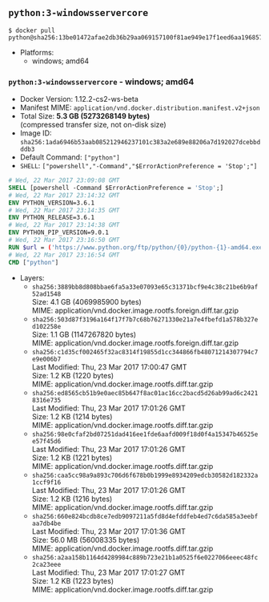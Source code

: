 ## `python:3-windowsservercore`

```console
$ docker pull python@sha256:13be01472afae2db36b29aa069157100f81ae949e17f1eed6aa196857dc9434a
```

-	Platforms:
	-	windows; amd64

### `python:3-windowsservercore` - windows; amd64

-	Docker Version: 1.12.2-cs2-ws-beta
-	Manifest MIME: `application/vnd.docker.distribution.manifest.v2+json`
-	Total Size: **5.3 GB (5273268149 bytes)**  
	(compressed transfer size, not on-disk size)
-	Image ID: `sha256:1ada6946b53aab085212946237101c383a2e689e88206a7d192027dcebbdddb3`
-	Default Command: `["python"]`
-	`SHELL`: `["powershell","-Command","$ErrorActionPreference = 'Stop';"]`

```dockerfile
# Wed, 22 Mar 2017 23:09:08 GMT
SHELL [powershell -Command $ErrorActionPreference = 'Stop';]
# Wed, 22 Mar 2017 23:14:32 GMT
ENV PYTHON_VERSION=3.6.1
# Wed, 22 Mar 2017 23:14:35 GMT
ENV PYTHON_RELEASE=3.6.1
# Wed, 22 Mar 2017 23:14:38 GMT
ENV PYTHON_PIP_VERSION=9.0.1
# Wed, 22 Mar 2017 23:16:50 GMT
RUN $url = ('https://www.python.org/ftp/python/{0}/python-{1}-amd64.exe' -f $env:PYTHON_RELEASE, $env:PYTHON_VERSION); 	Write-Host ('Downloading {0} ...' -f $url); 	(New-Object System.Net.WebClient).DownloadFile($url, 'python.exe'); 		Write-Host 'Installing ...'; 	Start-Process python.exe -Wait 		-ArgumentList @( 			'/quiet', 			'InstallAllUsers=1', 			'TargetDir=C:\Python', 			'PrependPath=1', 			'Shortcuts=0', 			'Include_doc=0', 			'Include_test=0' 		); 		$env:PATH = [Environment]::GetEnvironmentVariable('PATH', [EnvironmentVariableTarget]::Machine); 		Write-Host 'Verifying install ...'; 	Write-Host '  python --version'; python --version; 		Write-Host 'Removing ...'; 	Remove-Item python.exe -Force; 		$pipInstall = ('pip=={0}' -f $env:PYTHON_PIP_VERSION); 	Write-Host ('Installing {0} ...' -f $pipInstall); 	pip install --no-cache-dir --upgrade --force-reinstall $pipInstall; 		Write-Host 'Verifying pip install ...'; 	pip --version; 		Write-Host 'Complete.';
# Wed, 22 Mar 2017 23:16:54 GMT
CMD ["python"]
```

-	Layers:
	-	`sha256:3889bb8d808bbae6fa5a33e07093e65c31371bcf9e4c38c21be6b9af52ad1548`  
		Size: 4.1 GB (4069985900 bytes)  
		MIME: application/vnd.docker.image.rootfs.foreign.diff.tar.gzip
	-	`sha256:503d87f3196a164f17f7b7c68b76271330e21a7e4fbefd1a578b327ed102258e`  
		Size: 1.1 GB (1147267820 bytes)  
		MIME: application/vnd.docker.image.rootfs.foreign.diff.tar.gzip
	-	`sha256:c1d35cf002465f32ac8314f19855d1cc344866fb48071214307794c7e9e006b7`  
		Last Modified: Thu, 23 Mar 2017 17:00:47 GMT  
		Size: 1.2 KB (1220 bytes)  
		MIME: application/vnd.docker.image.rootfs.diff.tar.gzip
	-	`sha256:ed8565cb51b9e0aec85b647f8ac01ac16cc2bacd5d26ab99ad6c24218316e735`  
		Last Modified: Thu, 23 Mar 2017 17:01:26 GMT  
		Size: 1.2 KB (1214 bytes)  
		MIME: application/vnd.docker.image.rootfs.diff.tar.gzip
	-	`sha256:98e0cfaf2bd07251dad416ee1fde6aafd009f18d0f4a15347b46525ee57f45d6`  
		Last Modified: Thu, 23 Mar 2017 17:01:26 GMT  
		Size: 1.2 KB (1221 bytes)  
		MIME: application/vnd.docker.image.rootfs.diff.tar.gzip
	-	`sha256:caa5cc98a9a893c706d6f678b0b1999e8934209edcb30582d182332a1ccf9f16`  
		Last Modified: Thu, 23 Mar 2017 17:01:26 GMT  
		Size: 1.2 KB (1216 bytes)  
		MIME: application/vnd.docker.image.rootfs.diff.tar.gzip
	-	`sha256:660e824bcdb8ce7edb9097211a5fd8d4efddfeb4ed7c6da585a3eebfaa7db4be`  
		Last Modified: Thu, 23 Mar 2017 17:01:36 GMT  
		Size: 56.0 MB (56008335 bytes)  
		MIME: application/vnd.docker.image.rootfs.diff.tar.gzip
	-	`sha256:a2aa158b1164d4289984c889b723e21b1a0525f6e0227066eeec48fc2ca23eee`  
		Last Modified: Thu, 23 Mar 2017 17:01:27 GMT  
		Size: 1.2 KB (1223 bytes)  
		MIME: application/vnd.docker.image.rootfs.diff.tar.gzip
